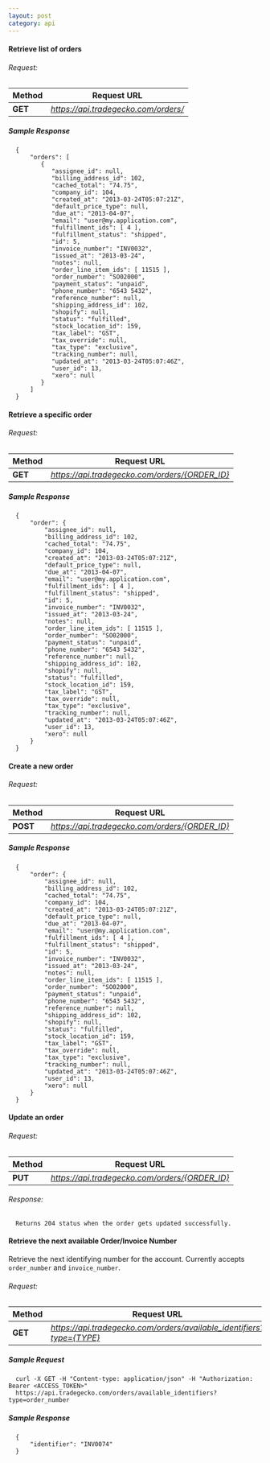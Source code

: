 ```yaml
---
layout: post
category: api
---
```


####   Retrieve list of orders

######     Request:
Method     | Request URL   
-----------| ------------- 
**GET**    | *https://api.tradegecko.com/orders/*

##### Sample Response

      {
          "orders": [
             {
                "assignee_id": null,
                "billing_address_id": 102,
                "cached_total": "74.75",
                "company_id": 104,
                "created_at": "2013-03-24T05:07:21Z",
                "default_price_type": null,
                "due_at": "2013-04-07",
                "email": "user@my.application.com",
                "fulfillment_ids": [ 4 ],
                "fulfillment_status": "shipped",
                "id": 5,
                "invoice_number": "INV0032",
                "issued_at": "2013-03-24",
                "notes": null,
                "order_line_item_ids": [ 11515 ],
                "order_number": "SO02000",
                "payment_status": "unpaid",
                "phone_number": "6543 5432",
                "reference_number": null,
                "shipping_address_id": 102,
                "shopify": null,
                "status": "fulfilled",
                "stock_location_id": 159,
                "tax_label": "GST",
                "tax_override": null,
                "tax_type": "exclusive",
                "tracking_number": null,
                "updated_at": "2013-03-24T05:07:46Z",
                "user_id": 13,
                "xero": null
             }
          ]
      }

####   Retrieve a specific order

######     Request:
Method     | Request URL   
-----------| ------------- 
**GET**    | *https://api.tradegecko.com/orders/{ORDER_ID}*

##### Sample Response

      {
          "order": {
              "assignee_id": null,
              "billing_address_id": 102,
              "cached_total": "74.75",
              "company_id": 104,
              "created_at": "2013-03-24T05:07:21Z",
              "default_price_type": null,
              "due_at": "2013-04-07",
              "email": "user@my.application.com",
              "fulfillment_ids": [ 4 ],
              "fulfillment_status": "shipped",
              "id": 5,
              "invoice_number": "INV0032",
              "issued_at": "2013-03-24",
              "notes": null,
              "order_line_item_ids": [ 11515 ],
              "order_number": "SO02000",
              "payment_status": "unpaid",
              "phone_number": "6543 5432",
              "reference_number": null,
              "shipping_address_id": 102,
              "shopify": null,
              "status": "fulfilled",
              "stock_location_id": 159,
              "tax_label": "GST",
              "tax_override": null,
              "tax_type": "exclusive",
              "tracking_number": null,
              "updated_at": "2013-03-24T05:07:46Z",
              "user_id": 13,
              "xero": null
          }
      }

####   Create a new order

######     Request:
Method     | Request URL   
-----------| ------------- 
**POST**   | *https://api.tradegecko.com/orders/{ORDER_ID}*

##### Sample Response

      {
          "order": {
              "assignee_id": null,
              "billing_address_id": 102,
              "cached_total": "74.75",
              "company_id": 104,
              "created_at": "2013-03-24T05:07:21Z",
              "default_price_type": null,
              "due_at": "2013-04-07",
              "email": "user@my.application.com",
              "fulfillment_ids": [ 4 ],
              "fulfillment_status": "shipped",
              "id": 5,
              "invoice_number": "INV0032",
              "issued_at": "2013-03-24",
              "notes": null,
              "order_line_item_ids": [ 11515 ],
              "order_number": "SO02000",
              "payment_status": "unpaid",
              "phone_number": "6543 5432",
              "reference_number": null,
              "shipping_address_id": 102,
              "shopify": null,
              "status": "fulfilled",
              "stock_location_id": 159,
              "tax_label": "GST",
              "tax_override": null,
              "tax_type": "exclusive",
              "tracking_number": null,
              "updated_at": "2013-03-24T05:07:46Z",
              "user_id": 13,
              "xero": null
          }
      }

####   Update an order

######     Request:
Method     | Request URL   
-----------| ------------- 
**PUT**    | *https://api.tradegecko.com/orders/{ORDER_ID}*

###### Response:
      Returns 204 status when the order gets updated successfully. 

####   Retrieve the next available Order/Invoice Number
Retrieve the next identifying number for the account. Currently accepts `order_number` and `invoice_number`.

######     Request:
Method     | Request URL   
-----------| ------------- 
**GET**    | *https://api.tradegecko.com/orders/available_identifiers?type={TYPE}*

##### Sample Request

      curl -X GET -H "Content-type: application/json" -H "Authorization: Bearer <ACCESS_TOKEN>" 
      https://api.tradegecko.com/orders/available_identifiers?type=order_number

##### Sample Response

      {
          "identifier": "INV0074"
      }